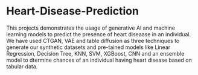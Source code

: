 # Heart-Disease-Prediction
This projects demonstrates the usage of generative AI and machine learning models to predict the presence of heart diseaase in an individual. We have used CTGAN, VAE and table diffusion as three techniques to generate our synthetic datasets and pre-tained models like Linear Regression, Decision Tree, KNN, SVM, XGBoost, CNN and an ensemble model to dtermine chances of an individual having heart disease based on tabular data. 
